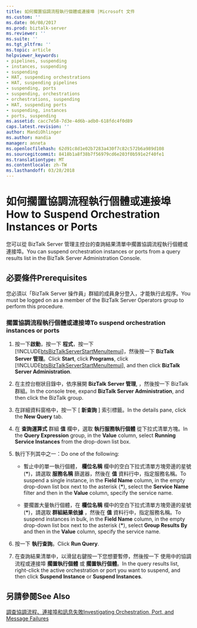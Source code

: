 ```yaml
---
title: 如何擱置協調流程執行個體或連接埠 |Microsoft 文件
ms.custom: ''
ms.date: 06/08/2017
ms.prod: biztalk-server
ms.reviewer: ''
ms.suite: ''
ms.tgt_pltfrm: ''
ms.topic: article
helpviewer_keywords:
- pipelines, suspending
- instances, suspending
- suspending
- HAT, suspending orchestrations
- HAT, suspending pipelines
- suspending, ports
- suspending, orchestrations
- orchestrations, suspending
- HAT, suspending ports
- suspending, instances
- ports, suspending
ms.assetid: cacc7e58-7d3e-4d6b-adb0-618fdc4f0d89
caps.latest.revision: ''
author: MandiOhlinger
ms.author: mandia
manager: anneta
ms.openlocfilehash: 62d91c8d1e02b7283a430f7c82c572b6a989d108
ms.sourcegitcommit: 8418b1a8f38b7f56979cd6e203f0b591e2f40fe1
ms.translationtype: MT
ms.contentlocale: zh-TW
ms.lasthandoff: 03/28/2018
---
```

# <a name="how-to-suspend-orchestration-instances-or-ports"></a><span data-ttu-id="a7dec-102">如何擱置協調流程執行個體或連接埠</span><span class="sxs-lookup"><span data-stu-id="a7dec-102">How to Suspend Orchestration Instances or Ports</span></span>
<span data-ttu-id="a7dec-103">您可以從 BizTalk Server 管理主控台的查詢結果清單中擱置協調流程執行個體或連接埠。</span><span class="sxs-lookup"><span data-stu-id="a7dec-103">You can suspend orchestration instances or ports from a query results list in the BizTalk Server Administration Console.</span></span>  
  
## <a name="prerequisites"></a><span data-ttu-id="a7dec-104">必要條件</span><span class="sxs-lookup"><span data-stu-id="a7dec-104">Prerequisites</span></span>  
 <span data-ttu-id="a7dec-105">您必須以「BizTalk Server 操作員」群組的成員身分登入，才能執行此程序。</span><span class="sxs-lookup"><span data-stu-id="a7dec-105">You must be logged on as a member of the BizTalk Server Operators group to perform this procedure.</span></span>  
  
### <a name="to-suspend-orchestration-instances-or-ports"></a><span data-ttu-id="a7dec-106">擱置協調流程執行個體或連接埠</span><span class="sxs-lookup"><span data-stu-id="a7dec-106">To suspend orchestration instances or ports</span></span>  
  
1.  <span data-ttu-id="a7dec-107">按一下**啟動**，按一下 **程式**，按一下  [!INCLUDE[btsBizTalkServerStartMenuItemui](../includes/btsbiztalkserverstartmenuitemui-md.md)]，然後按一下  **BizTalk Server 管理**。</span><span class="sxs-lookup"><span data-stu-id="a7dec-107">Click **Start**, click **Programs**, click [!INCLUDE[btsBizTalkServerStartMenuItemui](../includes/btsbiztalkserverstartmenuitemui-md.md)], and then click **BizTalk Server Administration**.</span></span>  
  
2.  <span data-ttu-id="a7dec-108">在主控台樹狀目錄中，依序展開 **BizTalk Server 管理**, ，然後按一下 BizTalk 群組。</span><span class="sxs-lookup"><span data-stu-id="a7dec-108">In the console tree, expand **BizTalk Server Administration**, and then click the BizTalk group.</span></span>  
  
3.  <span data-ttu-id="a7dec-109">在詳細資料窗格中，按一下 [ **新查詢** ] 索引標籤。</span><span class="sxs-lookup"><span data-stu-id="a7dec-109">In the details pane, click the **New Query** tab.</span></span>  
  
4.  <span data-ttu-id="a7dec-110">在 **查詢運算式** 群組 **值** 欄中，選取 **執行服務執行個體** 從下拉式清單方塊。</span><span class="sxs-lookup"><span data-stu-id="a7dec-110">In the **Query Expression** group, in the **Value** column, select **Running Service Instances** from the drop-down list box.</span></span>  
  
5.  <span data-ttu-id="a7dec-111">執行下列其中之一：</span><span class="sxs-lookup"><span data-stu-id="a7dec-111">Do one of the following:</span></span>  
  
    -   <span data-ttu-id="a7dec-112">暫止中的單一執行個體， **欄位名稱** 欄中的空白下拉式清單方塊旁邊的星號 (**\***)，請選取 **服務名稱** 篩選器，然後在 **值** 資料行中，指定服務名稱。</span><span class="sxs-lookup"><span data-stu-id="a7dec-112">To suspend a single instance, in the **Field Name** column, in the empty drop-down list box next to the asterisk (**\***), select the **Service Name** filter and then in the **Value** column, specify the service name.</span></span>  
  
    -   <span data-ttu-id="a7dec-113">要擱置大量執行個體，在 **欄位名稱** 欄中的空白下拉式清單方塊旁邊的星號 (**\***)，請選取 **群組結果依據** ，然後在 **值** 資料行中，指定服務名稱。</span><span class="sxs-lookup"><span data-stu-id="a7dec-113">To suspend instances in bulk, in the **Field Name** column, in the empty drop-down list box next to the asterisk (**\***), select **Group Results By** and then in the **Value** column, specify the service name.</span></span>  
  
6.  <span data-ttu-id="a7dec-114">按一下  **執行查詢**。</span><span class="sxs-lookup"><span data-stu-id="a7dec-114">Click **Run Query**.</span></span>  
  
7.  <span data-ttu-id="a7dec-115">在查詢結果清單中，以滑鼠右鍵按一下您想要暫停，然後按一下 使用中的協調流程或連接埠 **擱置執行個體** 或 **擱置執行個體**。</span><span class="sxs-lookup"><span data-stu-id="a7dec-115">In the query results list, right-click the active orchestration or port you want to suspend, and then click **Suspend Instance** or **Suspend Instances**.</span></span>  
  
## <a name="see-also"></a><span data-ttu-id="a7dec-116">另請參閱</span><span class="sxs-lookup"><span data-stu-id="a7dec-116">See Also</span></span>  
 [<span data-ttu-id="a7dec-117">調查協調流程、連接埠和訊息失敗</span><span class="sxs-lookup"><span data-stu-id="a7dec-117">Investigating Orchestration, Port, and Message Failures</span></span>](../core/investigating-orchestration-port-and-message-failures.md)